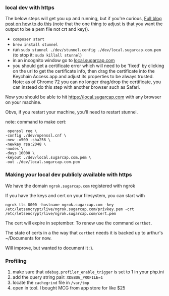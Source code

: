 ### local dev with https

The below steps will get you up and running, but if you're curious,
[Full blog post on how to do this](http://www.andrewconnell.com/blog/updated-creating-and-trusting-self-signed-certs-on-macos-and-chrome) (note that the one thing to adjust is that you want the output to be a pem file not crt and key)).

- `composer start`
- `brew install stunnel`
- run `sudo stunnel ./dev/stunnel.config ./dev/local.sugarcap.com.pem`
(to stop it: `sudo killall stunnel`)
- in an incognito window go to [local.sugarcap.com](https://local.sugarcap.com)
- you should get a certificate error which will need to be 'fixed' by clicking on the url to get the certificate info, then drag the certificate into the Keychain Access app and adjust its properties to be always trusted. Note: as of Chrome 72 you can no longer drag/drop the certificate, you can instead do this step with another browser such as Safari.

Now you should be able to hit https://local.sugarcap.com with any browser on your machine.

Obvs, if you restart your machine, you'll need to restart stunnel.

note: command to make cert:

```
 openssl req \
-config ./dev/openssl.cnf \
-new -x509 -sha256 \
-newkey rsa:2048 \
-nodes \
-days 10000 \
-keyout ./dev/local.sugarcap.com.pem \
-out ./dev/local.sugarcap.com.pem
```

### Making your local dev publicly available with https

We have the domain `ngrok.sugarcap.com` registered with ngrok

If you have the keys and cert on your filesystem, you can start with

`ngrok tls 8000 -hostname ngrok.sugarcap.com -key /etc/letsencrypt/live/ngrok.sugarcap.com/privkey.pem -crt /etc/letsencrypt/live/ngrok.sugarcap.com/cert.pem`

The cert will expire in september.  To renew use the command `certbot`.

The state of certs in a the way that `certbot` needs it is backed up to arthur's ~/Documents for now.

Will improve, but wanted to document it :).
### Profiling

1. make sure that `xdebug.profiler_enable_trigger` is set to 1 in your php.ini
2. add the query string pair: `XDEBUG_PROFILE=1`
3. locate the `cachegrind` file in `/var/tmp`
4. open in tool.  I bought MCG from app store for like $25
